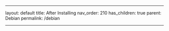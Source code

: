 ---

layout: default
title: After Installing
nav_order: 210
has_children: true
parent: Debian
permalink: /debian

---